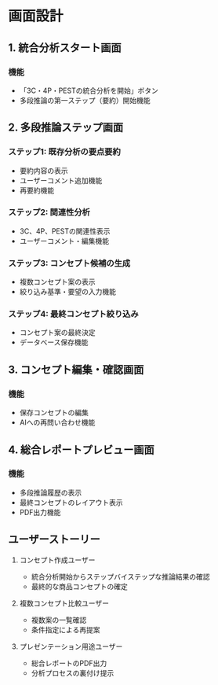 # 画面設計

## 1. 統合分析スタート画面

### 機能
- 「3C・4P・PESTの統合分析を開始」ボタン
- 多段推論の第一ステップ（要約）開始機能

## 2. 多段推論ステップ画面

### ステップ1: 既存分析の要点要約
- 要約内容の表示
- ユーザーコメント追加機能
- 再要約機能

### ステップ2: 関連性分析
- 3C、4P、PESTの関連性表示
- ユーザーコメント・編集機能

### ステップ3: コンセプト候補の生成
- 複数コンセプト案の表示
- 絞り込み基準・要望の入力機能

### ステップ4: 最終コンセプト絞り込み
- コンセプト案の最終決定
- データベース保存機能

## 3. コンセプト編集・確認画面

### 機能
- 保存コンセプトの編集
- AIへの再問い合わせ機能

## 4. 総合レポートプレビュー画面

### 機能
- 多段推論履歴の表示
- 最終コンセプトのレイアウト表示
- PDF出力機能

## ユーザーストーリー

1. コンセプト作成ユーザー
   - 統合分析開始からステップバイステップな推論結果の確認
   - 最終的な商品コンセプトの確定

2. 複数コンセプト比較ユーザー
   - 複数案の一覧確認
   - 条件指定による再提案

3. プレゼンテーション用途ユーザー
   - 総合レポートのPDF出力
   - 分析プロセスの裏付け提示
